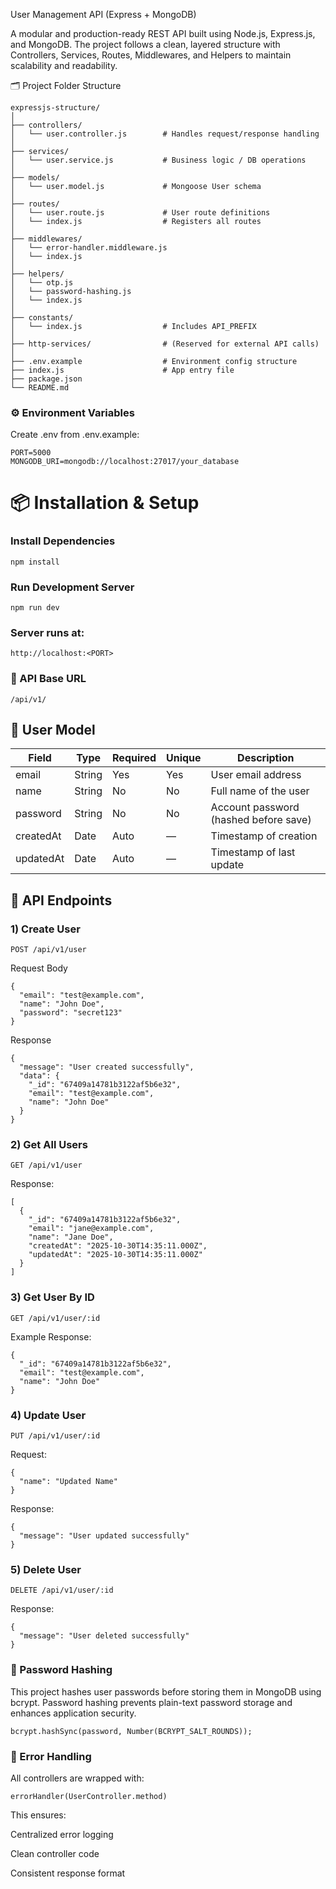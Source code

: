 User Management API (Express + MongoDB)

A modular and production-ready REST API built using Node.js, Express.js, and MongoDB.
The project follows a clean, layered structure with Controllers, Services, Routes, Middlewares, and Helpers to maintain scalability and readability.

🗂 Project Folder Structure
````
expressjs-structure/
│
├── controllers/
│   └── user.controller.js        # Handles request/response handling
│
├── services/
│   └── user.service.js           # Business logic / DB operations
│
├── models/
│   └── user.model.js             # Mongoose User schema
│
├── routes/
│   └── user.route.js             # User route definitions
│   └── index.js                  # Registers all routes
│
├── middlewares/
│   └── error-handler.middleware.js
│   └── index.js
│
├── helpers/
│   └── otp.js
│   └── password-hashing.js
│   └── index.js
│
├── constants/
│   └── index.js                  # Includes API_PREFIX
│
├── http-services/                # (Reserved for external API calls)
│
├── .env.example                  # Environment config structure
├── index.js                      # App entry file
├── package.json
└── README.md
````
### ⚙️ Environment Variables

Create .env from .env.example:
````
PORT=5000
MONGODB_URI=mongodb://localhost:27017/your_database
````
# 📦 Installation & Setup
### Install Dependencies
````
npm install
````
### Run Development Server
````
npm run dev
````

### Server runs at:
````
http://localhost:<PORT>
````
### 🧱 API Base URL
````
/api/v1/
````
## 👤 User Model

| Field     | Type   | Required | Unique | Description                           |
|----------|--------|----------|--------|---------------------------------------|
| email     | String | Yes      | Yes    | User email address                    |
| name      | String | No       | No     | Full name of the user                 |
| password  | String | No       | No     | Account password (hashed before save) |
| createdAt | Date   | Auto     | —      | Timestamp of creation                 |
| updatedAt | Date   | Auto     | —      | Timestamp of last update              |



## 🔗 API Endpoints

### 1) Create User

````
POST /api/v1/user
````
Request Body
````
{
  "email": "test@example.com",
  "name": "John Doe",
  "password": "secret123"
}
````
Response
````
{
  "message": "User created successfully",
  "data": {
    "_id": "67409a14781b3122af5b6e32",
    "email": "test@example.com",
    "name": "John Doe"
  }
}
````
### 2) Get All Users
````
GET /api/v1/user
````
Response:
````
[
  {
    "_id": "67409a14781b3122af5b6e32",
    "email": "jane@example.com",
    "name": "Jane Doe",
    "createdAt": "2025-10-30T14:35:11.000Z",
    "updatedAt": "2025-10-30T14:35:11.000Z"
  }
]
````
### 3) Get User By ID
````
GET /api/v1/user/:id
````
Example Response:
````
{
  "_id": "67409a14781b3122af5b6e32",
  "email": "test@example.com",
  "name": "John Doe"
}
````
### 4) Update User
````
PUT /api/v1/user/:id
````

Request:
````
{
  "name": "Updated Name"
}
````
Response:
````
{
  "message": "User updated successfully"
}
````
### 5) Delete User
````
DELETE /api/v1/user/:id
````
Response:
````
{
  "message": "User deleted successfully"
}
````

### 🔐 Password Hashing

This project hashes user passwords before storing them in MongoDB using bcrypt.
Password hashing prevents plain-text password storage and enhances application security.
```
bcrypt.hashSync(password, Number(BCRYPT_SALT_ROUNDS));
```

### 🧱 Error Handling

All controllers are wrapped with:
````
errorHandler(UserController.method)
````

This ensures:

Centralized error logging

Clean controller code

Consistent response format
